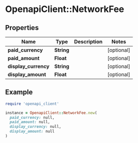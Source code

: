 # OpenapiClient::NetworkFee

## Properties

| Name | Type | Description | Notes |
| ---- | ---- | ----------- | ----- |
| **paid_currency** | **String** |  | [optional] |
| **paid_amount** | **Float** |  | [optional] |
| **display_currency** | **String** |  | [optional] |
| **display_amount** | **Float** |  | [optional] |

## Example

```ruby
require 'openapi_client'

instance = OpenapiClient::NetworkFee.new(
  paid_currency: null,
  paid_amount: null,
  display_currency: null,
  display_amount: null
)
```

